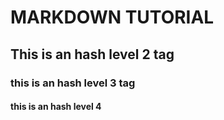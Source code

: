 #  MARKDOWN TUTORIAL 

## This is an hash level 2 tag

### this is an hash level 3 tag 

#### this is an hash level 4 
